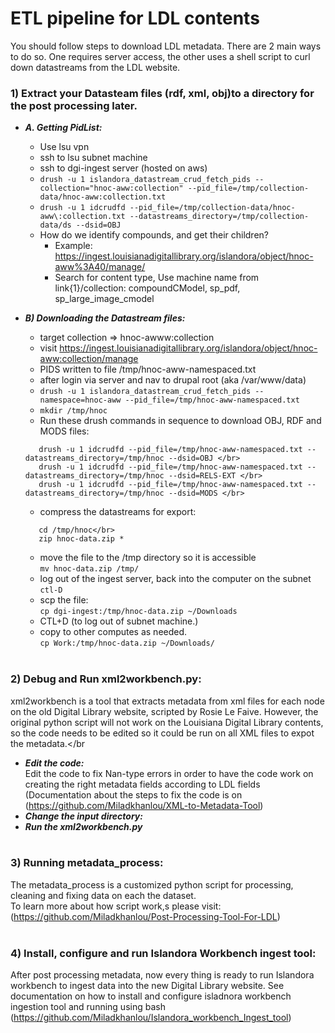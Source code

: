 # ETL pipeline for LDL contents

You should follow steps to download LDL metadata. There are 2 main ways to do so. One requires server access, the other uses a shell script to curl down datastreams from the LDL website.


### 1)  Extract your Datasteam files (rdf, xml, obj)to a directory for the post processing later.
- ***A. Getting PidList:***</br>
     - Use lsu vpn </br>
     - ssh to lsu subnet machine</br>
     - ssh to dgi-ingest server (hosted on aws)</br>
     - `drush -u 1 islandora_datastream_crud_fetch_pids --collection="hnoc-aww:collection" --pid_file=/tmp/collection-data/hnoc-aww:collection.txt`</br>
     - `drush -u 1 idcrudfd --pid_file=/tmp/collection-data/hnoc-aww\:collection.txt --datastreams_directory=/tmp/collection-data/ds --dsid=OBJ`</br>
     - How do we identify compounds, and get their children?</br>
        - Example: https://ingest.louisianadigitallibrary.org/islandora/object/hnoc-aww%3A40/manage/</br>
        - Search for content type, Use machine name from link{1}/collection: compoundCModel, sp_pdf, sp_large_image_cmodel</br>

- ***B) Downloading the Datastream files:*** </br>
     - target collection => hnoc-awww:collection</br>
     - visit https://ingest.louisianadigitallibrary.org/islandora/object/hnoc-aww:collection/manage</br>
     - PIDS written to file /tmp/hnoc-aww-namespaced.txt 
     - after login via server and nav to drupal root (aka /var/www/data)
     - `drush -u 1 islandora_datastream_crud_fetch_pids --namespace=hnoc-aww --pid_file=/tmp/hnoc-aww-namespaced.txt`
     - `mkdir /tmp/hnoc`
     - Run these drush commands in sequence to download OBJ, RDF and MODS files:</br>
     ```
        drush -u 1 idcrudfd --pid_file=/tmp/hnoc-aww-namespaced.txt --datastreams_directory=/tmp/hnoc --dsid=OBJ </br>
        drush -u 1 idcrudfd --pid_file=/tmp/hnoc-aww-namespaced.txt --datastreams_directory=/tmp/hnoc --dsid=RELS-EXT </br>
        drush -u 1 idcrudfd --pid_file=/tmp/hnoc-aww-namespaced.txt --datastreams_directory=/tmp/hnoc --dsid=MODS </br>
     ```

     - compress the datastreams for export:</br>
     ```
        cd /tmp/hnoc</br>
        zip hnoc-data.zip *  
     ```
     - move the file to the /tmp directory so it is accessible</br>
        `mv hnoc-data.zip /tmp/`</br>
     - log out of the ingest server, back into the computer on the subnet `ctl-D`</br>
     - scp the file:</br>
        `cp dgi-ingest:/tmp/hnoc-data.zip ~/Downloads`</br>
     - CTL+D (to log out of subnet machine.)</br>
     - copy to other computes as needed.   </br>
        `cp Work:/tmp/hnoc-data.zip ~/Downloads/`</br></br>
            
### 2) Debug and Run xml2workbench.py:</br>
xml2workbench is a tool that extracts metadata from xml files for each node on the old Digital Library website, scripted by Rosie Le Faive. However, the original python script will not work on the Louisiana Digital Library contents, so the code needs to be edited so it could be run on all XML files to expot the metadata.</br
- ***Edit the code:*** </br>
Edit the code to fix Nan-type errors in order to have the code work on creating the right metadata fields according to LDL fields (Documentation about the steps to fix the code is on (https://github.com/Miladkhanlou/XML-to-Metadata-Tool)</br>
- ***Change the input directory:*** </br>
- ***Run the xml2workbench.py*** </br></br>

### 3) Running metadata_process:</br>
The metadata_process is a customized python script for processing, cleaning and fixing data on each the dataset.</br>
To learn more about how script work,s please visit: (https://github.com/Miladkhanlou/Post-Processing-Tool-For-LDL)</br></br>
### 4) Install, configure and run Islandora Workbench ingest tool: </br>
After post processing metadata, now every thing is ready to run Islandora workbench to ingest data into the new Digital Library website.
See documentation on how to install and configure isladnora workbench ingestion tool and running using bash (https://github.com/Miladkhanlou/Islandora_workbench_Ingest_tool)</br>
